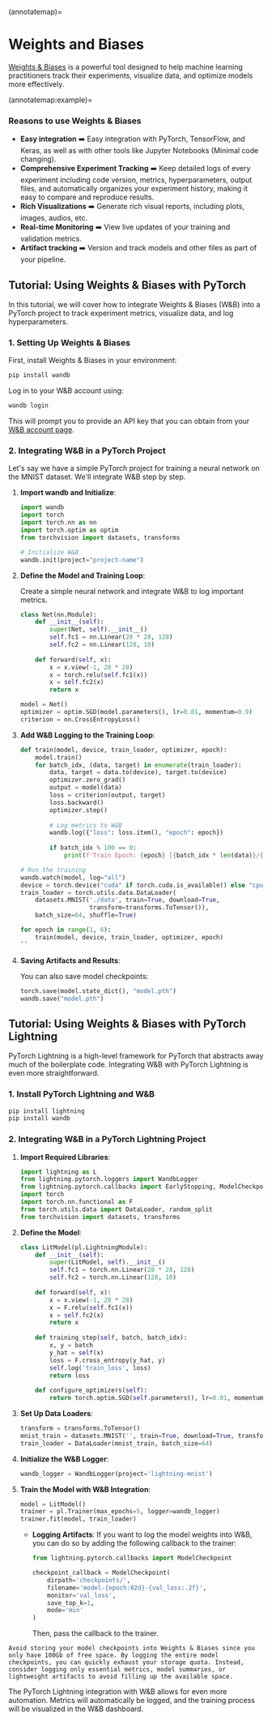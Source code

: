 (annotatemap)=
# Weights and Biases

[Weights & Biases](https://wandb.ai/site/) is a powerful tool designed to help machine learning practitioners track their experiments, visualize data, and optimize models more effectively.

(annotatemap:example)=
### Reasons to use Weights & Biases

- **Easy integration** ➡️ Easy integration with PyTorch, TensorFlow, and Keras, as well as with other tools like Jupyter Notebooks (Minimal code changing).
- **Comprehensive Experiment Tracking** ➡️ Keep detailed logs of every experiment including code version, metrics, hyperparameters, output files, and automatically organizes your experiment history, making it easy to compare and reproduce results.
- **Rich Visualizations** ➡️ Generate rich visual reports, including plots, images, audios, etc.
- **Real-time Monitoring** ➡️ View live updates of your training and validation metrics.
- **Artifact tracking** ➡️ Version and track models and other files as part of your pipeline.

## Tutorial: Using Weights & Biases with PyTorch

In this tutorial, we will cover how to integrate Weights & Biases (W&B) into a PyTorch project to track experiment metrics, visualize data, and log hyperparameters.

### 1. Setting Up Weights & Biases

First, install Weights & Biases in your environment:

```bash
pip install wandb
```

Log in to your W&B account using:

```bash
wandb login
```

This will prompt you to provide an API key that you can obtain from your [W&B account page](https://wandb.ai/authorize).

### 2. Integrating W&B in a PyTorch Project

Let's say we have a simple PyTorch project for training a neural network on the MNIST dataset. We'll integrate W&B step by step.

1. **Import wandb and Initialize**:

   ```python
   import wandb
   import torch
   import torch.nn as nn
   import torch.optim as optim
   from torchvision import datasets, transforms

   # Initialize W&B
   wandb.init(project="project-name")
   ```

2. **Define the Model and Training Loop**:

   Create a simple neural network and integrate W&B to log important metrics.

   ```python
   class Net(nn.Module):
       def __init__(self):
           super(Net, self).__init__()
           self.fc1 = nn.Linear(28 * 28, 128)
           self.fc2 = nn.Linear(128, 10)
       
       def forward(self, x):
           x = x.view(-1, 28 * 28)
           x = torch.relu(self.fc1(x))
           x = self.fc2(x)
           return x
   
   model = Net()
   optimizer = optim.SGD(model.parameters(), lr=0.01, momentum=0.9)
   criterion = nn.CrossEntropyLoss()
   ```

3. **Add W&B Logging to the Training Loop**:

   ```python
   def train(model, device, train_loader, optimizer, epoch):
       model.train()
       for batch_idx, (data, target) in enumerate(train_loader):
           data, target = data.to(device), target.to(device)
           optimizer.zero_grad()
           output = model(data)
           loss = criterion(output, target)
           loss.backward()
           optimizer.step()
           
           # Log metrics to W&B
           wandb.log({"loss": loss.item(), "epoch": epoch})
           
           if batch_idx % 100 == 0:
               print(f'Train Epoch: {epoch} [{batch_idx * len(data)}/{len(train_loader.dataset)}]	Loss: {loss.item():.6f}')
   
   # Run the training
   wandb.watch(model, log="all")
   device = torch.device("cuda" if torch.cuda.is_available() else "cpu")
   train_loader = torch.utils.data.DataLoader(
       datasets.MNIST('./data', train=True, download=True,
                      transform=transforms.ToTensor()),
       batch_size=64, shuffle=True)

   for epoch in range(1, 6):
       train(model, device, train_loader, optimizer, epoch)
   ``

4. **Saving Artifacts and Results**:

   You can also save model checkpoints:
   ```python
   torch.save(model.state_dict(), "model.pth")
   wandb.save("model.pth")
   ```

## Tutorial: Using Weights & Biases with PyTorch Lightning

PyTorch Lightning is a high-level framework for PyTorch that abstracts away much of the boilerplate code. Integrating W&B with PyTorch Lightning is even more straightforward.

### 1. Install PyTorch Lightning and W&B

```bash
pip install lightning 
pip install wandb
```

### 2. Integrating W&B in a PyTorch Lightning Project

1. **Import Required Libraries**:

   ```python
   import lightning as L
   from lightning.pytorch.loggers import WandbLogger
   from lightning.pytorch.callbacks import EarlyStopping, ModelCheckpoint
   import torch
   import torch.nn.functional as F
   from torch.utils.data import DataLoader, random_split
   from torchvision import datasets, transforms
   ```

2. **Define the Model**:

   ```python
   class LitModel(pl.LightningModule):
       def __init__(self):
           super(LitModel, self).__init__()
           self.fc1 = torch.nn.Linear(28 * 28, 128)
           self.fc2 = torch.nn.Linear(128, 10)
       
       def forward(self, x):
           x = x.view(-1, 28 * 28)
           x = F.relu(self.fc1(x))
           x = self.fc2(x)
           return x
       
       def training_step(self, batch, batch_idx):
           x, y = batch
           y_hat = self(x)
           loss = F.cross_entropy(y_hat, y)
           self.log('train_loss', loss)
           return loss
       
       def configure_optimizers(self):
           return torch.optim.SGD(self.parameters(), lr=0.01, momentum=0.9)
   ```

3. **Set Up Data Loaders**:

   ```python
   transform = transforms.ToTensor()
   mnist_train = datasets.MNIST('', train=True, download=True, transform=transform)
   train_loader = DataLoader(mnist_train, batch_size=64)
   ```

4. **Initialize the W&B Logger**:

   ```python
   wandb_logger = WandbLogger(project='lightning-mnist')
   ```

5. **Train the Model with W&B Integration**:

   ```python
   model = LitModel()
   trainer = pl.Trainer(max_epochs=5, logger=wandb_logger)
   trainer.fit(model, train_loader)
   ```

    - **Logging Artifacts**:
        If you want to log the model weights into W&B, you can do so by adding the following callback to the trainer:

        ```python
        from lightning.pytorch.callbacks import ModelCheckpoint
        
        checkpoint_callback = ModelCheckpoint(
            dirpath='checkpoints/', 
            filename='model-{epoch:02d}-{val_loss:.2f}',
            monitor='val_loss', 
            save_top_k=1, 
            mode='min'
        )
        ```
        Then, pass the callback to the trainer.

```{tip}
Avoid storing your model checkpoints into Weights & Biases since you only have 100Gb of free space. By logging the entire model checkpoints, you can quickly exhaust your storage quota. Instead, consider logging only essential metrics, model summaries, or lightweight artifacts to avoid filling up the available space.
```  

The PyTorch Lightning integration with W&B allows for even more automation. Metrics will automatically be logged, and the training process will be visualized in the W&B dashboard.